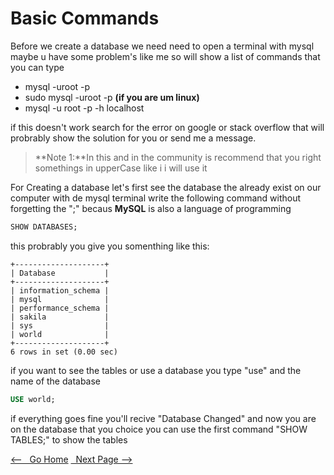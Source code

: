 # Basic Commands

Before we create a database we need need to open a terminal with mysql maybe u have some problem's like me so will show a list of commands that you can type

* mysql -uroot -p
* sudo mysql -uroot -p <b>(if you are um linux)</b>
* mysql -u root -p -h localhost

if this doesn't work search for the error on google or stack overflow that will probrably show the solution for you or send me a message.

> **Note 1:**In this and in the community is recommend that you right somethings in upperCase like i i will use it



For Creating a database let's first see the database the already exist on our computer with de mysql terminal write the following command without forgetting the ";" becaus **MySQL** is also a language of programming 

~~~~sql
SHOW DATABASES;
~~~~
this probrably you give you somenthing like this:
~~~~
+--------------------+
| Database           |
+--------------------+
| information_schema |
| mysql              |
| performance_schema |
| sakila             |
| sys                |
| world              |
+--------------------+
6 rows in set (0.00 sec)
~~~~

if you want to see the tables or use a database you type "use" and the name of the database

~~~~sql
USE world;
~~~~

if everything goes fine you'll recive "Database Changed" and now you are on the database that you choice you can use the first command "SHOW TABLES;" to show the tables


[<-- &nbsp; Go Home](https://github.com/Checyr/MyStudies) [ &nbsp; Next Page -->](003-CreateDatabase.md)